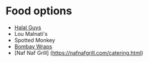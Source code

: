 # Food options

* [Halal Guys](https://thehalalguys.com/catering/catering-menu/)
* Lou Malnati's
* Spotted Monkey
* [Bombay Wraps](https://bombaywraps.com/indian-food-catering/)
* [Naf Naf Grill] (https://nafnafgrill.com/catering.html)
